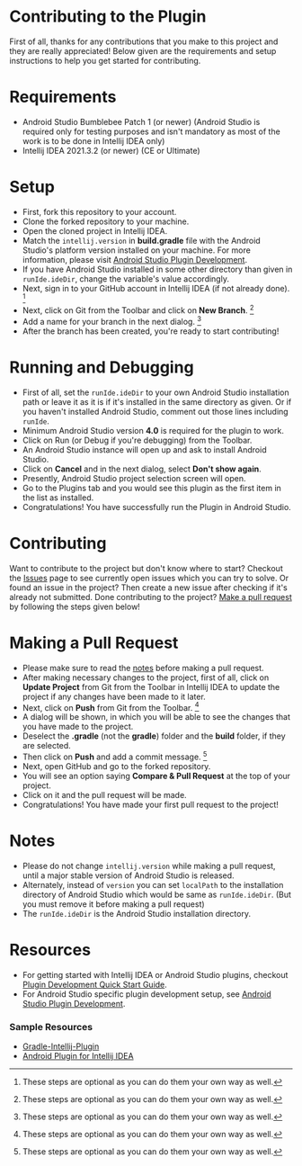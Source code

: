 # Contributing to the Plugin
First of all, thanks for any contributions that you make to this project and they are really appreciated! Below given are the requirements and setup instructions to help you get started for contributing.

# Requirements
- Android Studio Bumblebee Patch 1 (or newer) (Android Studio is required only for testing purposes and isn't mandatory as most of the work is to be done in Intellij IDEA only)
- Intellij IDEA 2021.3.2 (or newer) (CE or Ultimate)

# Setup
- First, fork this repository to your account.
- Clone the forked repository to your machine.
- Open the cloned project in Intellij IDEA.
- Match the `intellij.version` in **build.gradle** file with the Android Studio's platform version installed on your machine. For more information, please visit [Android Studio Plugin Development](https://plugins.jetbrains.com/docs/intellij/android-studio.html).
- If you have Android Studio installed in some other directory than given in `runIde.ideDir`, change the variable's value accordingly.
- Next, sign in to your GitHub account in Intellij IDEA (if not already done). [^1]
- Next, click on Git from the Toolbar and click on **New Branch**. [^1]
- Add a name for your branch in the next dialog. [^1]
- After the branch has been created, you're ready to start contributing!

# Running and Debugging
- First of all, set the `runIde.ideDir` to your own Android Studio installation path or leave it as it is if it's installed in the same directory as given. Or if you haven't installed Android Studio, comment out those lines including `runIde`.
- Minimum Android Studio version **4.0** is required for the plugin to work.
- Click on Run (or Debug if you're debugging) from the Toolbar.
- An Android Studio instance will open up and ask to install Android Studio.
- Click on **Cancel** and in the next dialog, select **Don't show again**.
- Presently, Android Studio project selection screen will open.
- Go to the Plugins tab and you would see this plugin as the first item in the list as installed.
- Congratulations! You have successfully run the Plugin in Android Studio.

# Contributing
Want to contribute to the project but don't know where to start? Checkout the [Issues](https://github.com/RivanParmar/Android-Studio-Visual-Scripting-Plugin/issues) page to see currently open issues which you can try to solve. Or found an issue in the project? Then create a new issue after checking if it's already not submitted. Done contributing to the project? [Make a pull request](https://github.com/RivanParmar/Android-Studio-Visual-Scripting-Plugin/edit/master/CONTRIBUTING.md#making-a-pull-request) by following the steps given below!

# Making a Pull Request
- Please make sure to read the [notes](https://github.com/RivanParmar/Android-Studio-Visual-Scripting-Plugin/edit/master/CONTRIBUTING.md#notes) before making a pull request.
- After making necessary changes to the project, first of all, click on **Update Project** from Git from the Toolbar in Intellij IDEA to update the project if any changes have been made to it later.
- Next, click on **Push** from Git from the Toolbar. [^1]
- A dialog will be shown, in which you will be able to see the changes that you have made to the project.
- Deselect the **.gradle** (not the **gradle**) folder and the **build** folder, if they are selected.
- Then click on **Push** and add a commit message. [^1]
- Next, open GitHub and go to the forked repository.
- You will see an option saying **Compare & Pull Request** at the top of your project.
- Click on it and the pull request will be made.
- Congratulations! You have made your first pull request to the project!

# Notes
- Please do not change `intellij.version` while making a pull request, until a major stable version of Android Studio is released.
- Alternately, instead of `version` you can set `localPath` to the installation directory of Android Studio which would be same as `runIde.ideDir`. (But you must remove it before making a pull request)
- The `runIde.ideDir` is the Android Studio installation directory.

# Resources
- For getting started with Intellij IDEA or Android Studio plugins, checkout [Plugin Development Quick Start Guide](https://plugins.jetbrains.com/docs/intellij/basics.html).
- For Android Studio specific plugin development setup, see [Android Studio Plugin Development](https://plugins.jetbrains.com/docs/intellij/android-studio.html).
### Sample Resources
- [Gradle-Intellij-Plugin](https://github.com/JetBrains/gradle-intellij-plugin)
- [Android Plugin for Intellij IDEA](https://github.com/JetBrains/android)

[^1]: These steps are optional as you can do them your own way as well.

